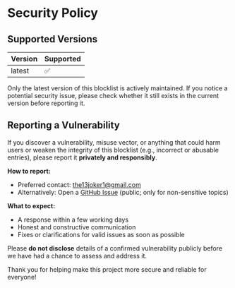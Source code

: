 # Security Policy

## Supported Versions

| Version | Supported          |
| ------- | ------------------ |
| latest  | ✅                 |

Only the latest version of this blocklist is actively maintained. If you notice a potential security issue, please check whether it still exists in the current version before reporting it.

## Reporting a Vulnerability

If you discover a vulnerability, misuse vector, or anything that could harm users or weaken the integrity of this blocklist (e.g., incorrect or abusable entries), please report it **privately and responsibly**.

**How to report:**
- Preferred contact: [the13joker1@gmail.com](mailto:the13joker1@gmail.com)
- Alternatively: Open a [GitHub Issue](../../issues) (public; only for non-sensitive topics)

**What to expect:**
- A response within a few working days
- Honest and constructive communication
- Fixes or clarifications for valid issues as soon as possible

Please **do not disclose** details of a confirmed vulnerability publicly before we have had a chance to assess and address it.

Thank you for helping make this project more secure and reliable for everyone!

